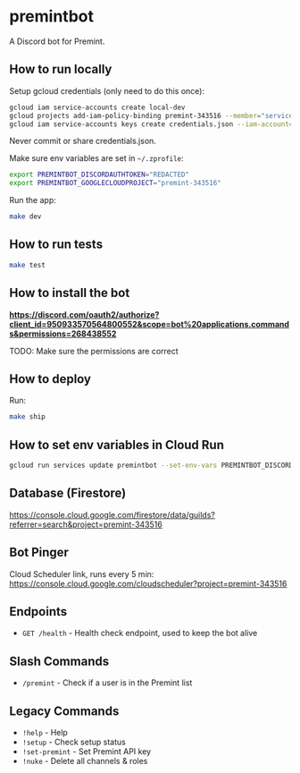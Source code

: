 # premintbot

A Discord bot for Premint.

## How to run locally

Setup gcloud credentials (only need to do this once):

```sh
gcloud iam service-accounts create local-dev
gcloud projects add-iam-policy-binding premint-343516 --member="serviceAccount:local-dev@premint-343516.iam.gserviceaccount.com" --role="roles/owner"
gcloud iam service-accounts keys create credentials.json --iam-account=local-dev@premint-343516.iam.gserviceaccount.com
```

Never commit or share credentials.json.

Make sure env variables are set in `~/.zprofile`:

```sh
export PREMINTBOT_DISCORDAUTHTOKEN="REDACTED"
export PREMINTBOT_GOOGLECLOUDPROJECT="premint-343516"
```

Run the app:

```sh
make dev
```

## How to run tests

```sh
make test
```

## How to install the bot

**https://discord.com/oauth2/authorize?client_id=950933570564800552&scope=bot%20applications.commands&permissions=268438552**

TODO: Make sure the permissions are correct

## How to deploy

Run:

```sh
make ship
```

## How to set env variables in Cloud Run

```sh
gcloud run services update premintbot --set-env-vars PREMINTBOT_DISCORDAUTHTOKEN=REDACTED,PREMINTBOT_GOOGLECLOUDPROJECT=premint-343516
```

## Database (Firestore)

https://console.cloud.google.com/firestore/data/guilds?referrer=search&project=premint-343516

## Bot Pinger

Cloud Scheduler link, runs every 5 min: https://console.cloud.google.com/cloudscheduler?project=premint-343516

## Endpoints

- `GET /health` - Health check endpoint, used to keep the bot alive

## Slash Commands

- `/premint` - Check if a user is in the Premint list

## Legacy Commands

- `!help` - Help
- `!setup` - Check setup status
- `!set-premint` - Set Premint API key
- `!nuke` - Delete all channels & roles